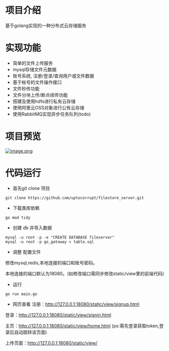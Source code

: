 # 项目介绍

基于golang实现的一种分布式云存储服务


# 实现功能
- 简单的文件上传服务
- mysql存储文件元数据
- 账号系统, 注册/登录/查询用户或文件数据
- 基于帐号的文件操作接口
- 文件秒传功能
- 文件分块上传/断点续传功能
- 搭建及使用hdfs进行私有云存储
- 使用阿里云OSS对象进行公有云存储
- 使用RabbitMQ实现异步任务队列(todo)

# 项目预览

[![image.png](https://i.postimg.cc/d1R8YRxk/image.png)](https://postimg.cc/zbBLwh58)

# 代码运行

- 首先git clone 项目
```
git clone https://github.com/uptocorrupt/filestore_server.git
```

- 下载类库依赖

```
go mod tidy
```

- 创建 db 并导入数据

```
mysql -u root -p -e "CREATE DATABASE fileserver"
mysql -u root -p go_gateway < table.sql
```

- 调整 配置文件

修改mysql,redis,本地连接的端口和账号密码。

本地连接的端口默认为18080。(如修改端口需同步修改static/view里的前端代码)

- 运行

```
go run main.go
```

- 网页查看
注册：http://127.0.0.1:18080/static/view/signup.html

登录：http://127.0.0.1:18080/static/view/signin.html

主页：http://127.0.0.1:18080/static/view/home.html
(ps:需先登录获取token,登录后自动跳转该页面)

上传页面：http://127.0.0.1:18080/static/view/



